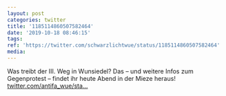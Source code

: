 ```yaml
---
layout: post
categories: twitter
title: '1185114860507582464'
date: '2019-10-18 08:46:15'
tags: 
ref: 'https://twitter.com/schwarzlichtwue/status/1185114860507582464'
media:
---
```

Was treibt der III. Weg in Wunsiedel? Das – und weitere Infos zum Gegenprotest – findet ihr heute Abend in der Mieze heraus! [twitter.com/antifa_wue/sta…](https://twitter.com/antifa_wue/status/1185114336324399105)